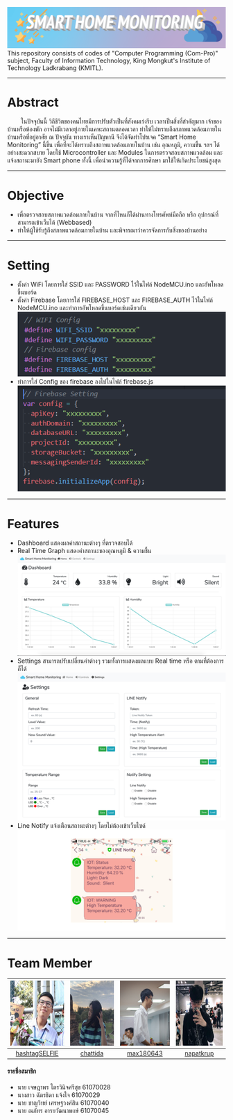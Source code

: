 ![](README/banner.png)
This repository consists of codes of "Computer Programming (Com-Pro)" subject, Faculty of Information Technology, King Mongkut's Institute of Technology Ladkrabang (KMITL).
_____
# Abstract
&nbsp;&nbsp;&nbsp;&nbsp;&nbsp;&nbsp;&nbsp; ในปัจจุบันนี้ วิถีชีวิตของคนไทยมีการปรับตัวเป็นที่สังคมเร่งรีบ เวลาเป็นสิ่งที่สำคัญมาก เจ้าของบ้านหรือห้องพัก อาจไม่มีเวลาอยู่ภายในเคหะสถานตลอดเวลา ทำให้ไม่ทราบถึงสภาพแวดล้อมภายในบ้านหรือที่อยู่อาศัย ณ ปัจจุบัน ทางเราเห็นปัญหานี จึงได้จัดทำโปรเจค “Smart Home Monitoring” นี้ขึ้น เพื่อที่จะได้ทราบถึงสถาพแวดล้อมภายในบ้าน เช่น อุณหภูมิ, ความชื้น ฯลฯ ได้อย่างสะดวกสบาย โดยใช้ Microcontroller และ Modules ในการตรวจสอบสภาพแวดล้อม และแจ้งสถานะมายัง Smart phone ทั้งนี้ เพื่อนำความรู้ที่ได้จากการศึกษา มาใช้ให้เกิดประโยชน์สูงสุด
______
# Objective
* เพื่อตรวจสอบสภาพแวดล้อมภายในบ้าน จากที่ไหนก็ได้ผ่านทางโทรศัพท์มือถือ หรือ อุปกรณ์ที่สามารถเข้าเว็บได้ (Webbased)
* ทำให้ผู้ใช้รับรู้ถึงสภาพแวดล้อมภายในบ้าน และพิจารณาว่าควรจัดการกับสิ่งของบ้านอย่าง
______

# Setting
* ตั้งค่า WiFi โดยการใส่ SSID และ PASSWORD ไว้ในไฟล์ NodeMCU.ino และอัพโหลดขึ้นบอร์ด
* ตั้งค่า Firebase โดยการใส่ FIREBASE_HOST และ FIREBASE_AUTH ไว้ในไฟล์  NodeMCU.ino และทำการอัพโหลดขึ้นบอร์ดเช่นเดียวกัน<br>
![](README/wifi.PNG)
* ทำการใส่ Config ของ firebase ลงไปในไฟล์ firebase.js
![](README/firebase.PNG)
______
# Features
* Dashboard แสดงผลค่าสถานะต่างๆ ที่ตรวจสอบได้
* Real Time Graph แสดงค่าสถานะของอุณหภูมิ & ความชื้น
![](README/web1.png)
* Settings สามารถปรับเปลี่ยนค่าต่างๆ รวมทั้งการแสดงผลแบบ Real time หรือ ตามที่ต้องการก็ได้
![](README/web2.jpg)
* Line Notify แจ้งเตือนสถานะต่างๆ โดยไม่ต้องเข้าเว็บไซด์
![](README/web3.PNG)

______
# Team Member
|<img src="README/hashtagSELFIE.jpeg" width="150px" height="150px">|<img src="README/chattida.jpg" width="150px" height="150px">|<img src="README/max180643.jpg" width="150px" height="150px">|<img src="README/NAPATKRUP.jpeg" width="150px" height="150px">|
|:-----:|:-----:|:-----:|:-----:|
|[hashtagSELFIE](https://github.com/hashtagSELFIE)|[chattida](https://github.com/chattida)|[max180643](https://github.com/max180643)|[napatkrup](https://github.com/NAPATKRUP)|
#### รายชื่อสมาชิก
- นาย เจษฎาพร ไตรวินิจศรีสุข 61070028
- นางสาว ฉัตรธิดา แจ้งใจ 61070029
- นาย ชาญวิทย์ เศรษฐวงศ์สิน 61070040
- นาย ณภัทร อารยวัฒนาพงษ์ 61070045
